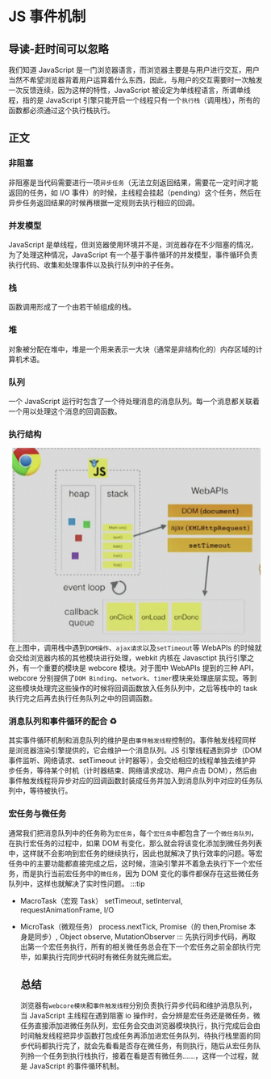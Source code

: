 # JS 事件机制

## 导读-赶时间可以忽略

我们知道 JavaScript 是一门浏览器语言，而浏览器主要是与用户进行交互，用户当然不希望浏览器背着用户运算着什么东西，因此，与用户的交互需要时一次触发一次反馈连续，因为这样的特性，JavaScript 被设定为单线程语言，所谓单线程，指的是 JavaScript 引擎只能开启一个线程只有一个`执行栈`（调用栈），所有的函数都必须通过这个执行栈执行。

## 正文

### 非阻塞

非阻塞是当代码需要进行一项`异步任务`（无法立刻返回结果，需要花一定时间才能返回的任务，如 I/O 事件）的时候，主线程会挂起（pending）这个任务，然后在异步任务返回结果的时候再根据一定规则去执行相应的回调。

### 并发模型

JavaScript 是单线程，但浏览器使用环境并不是，浏览器存在不少阻塞的情况，为了处理这种情况，JavaScript 有一个基于事件循环的并发模型，事件循环负责执行代码、收集和处理事件以及执行队列中的子任务。

### 栈

函数调用形成了一个由若干帧组成的栈。

### 堆

对象被分配在堆中，堆是一个用来表示一大块（通常是非结构化的）内存区域的计算机术语。

### 队列

一个 JavaScript 运行时包含了一个待处理消息的消息队列。每一个消息都关联着一个用以处理这个消息的回调函数。

### 执行结构

<img src="../.vuepress/public/img/eventloop/hoap.png" alt="事件循环"  align="center"></img>
在上图中，调用栈中遇到`DOM操作`、`ajax请求`以及`setTimeout`等 WebAPIs 的时候就会交给浏览器内核的其他模块进行处理，webkit 内核在 Javasctipt 执行引擎之外，有一个重要的模块是 webcore 模块。对于图中 WebAPIs 提到的三种 API，webcore 分别提供了`DOM Binding`、`network`、`timer`模块来处理底层实现。等到这些模块处理完这些操作的时候将回调函数放入任务队列中，之后等栈中的 task 执行完之后再去执行任务队列之中的回调函数。

### 消息队列和事件循环的配合 ♻️

其实事件循环机制和消息队列的维护是由`事件触发线程`控制的。事件触发线程同样是浏览器渲染引擎提供的，它会维护一个消息队列。JS 引擎线程遇到异步（DOM 事件监听、网络请求、setTimeout 计时器等），会交给相应的线程单独去维护异步任务，等待某个时机（计时器结束、网络请求成功、用户点击 DOM），然后由事件触发线程将异步对应的回调函数封装成任务并加入到消息队列中对应的任务队列中，等待被执行。

### 宏任务与微任务

通常我们把消息队列中的任务称为`宏任务`，每个`宏任务`中都包含了一个`微任务队列`，在执行宏任务的过程中，如果 DOM 有变化，那么就会将该变化添加到微任务列表中，这样就不会影响到宏任务的继续执行，因此也就解决了执行效率的问题。等宏任务中的主要功能都直接完成之后，这时候，渲染引擎并不着急去执行下一个宏任务，而是执行当前宏任务中的`微任务`，因为 DOM 变化的事件都保存在这些微任务队列中，这样也就解决了实时性问题。
:::tip

- MacroTask（宏观 Task） setTimeout, setInterval, requestAnimationFrame, I/O
- MicroTask（微观任务） process.nextTick, Promise（的 then,Promise 本身是同步）, Object observe, MutationObserver
  :::
  先执行同步代码，再取出第一个宏任务执行，所有的相关微任务总会在下一个宏任务之前全部执行完毕，如果执行完同步代码时有微任务就先微后宏。

  ## 总结

  浏览器有`webcore模块`和`事件触发线程`分别负责执行异步代码和维护消息队列，当 JavaScript 主线程在遇到阻塞 io 操作时，会分辨是宏任务还是微任务，微任务直接添加进微任务队列，宏任务会交由浏览器模块执行，执行完成后会由时间触发线程把异步函数打包成任务再添加进宏任务队列，待执行栈里面的同步代码都执行完了，就会先看看是否存在微任务，有则执行，随后从宏任务队列拎一个任务到执行栈执行，接着在看是否有微任务......，这样一个过程，就是 JavaScript 的事件循环机制。
